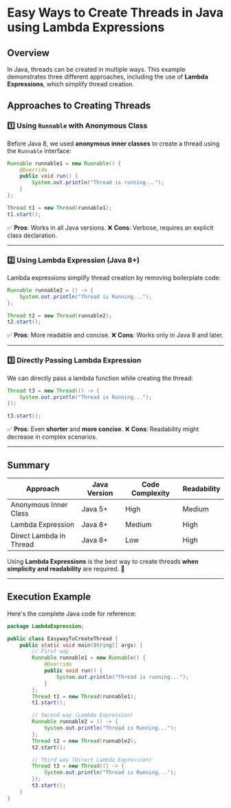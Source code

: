 # Easy Ways to Create Threads in Java using Lambda Expressions

## Overview
In Java, threads can be created in multiple ways. This example demonstrates three different approaches, including the use of **Lambda Expressions**, which simplify thread creation.

## Approaches to Creating Threads

### 1️⃣ Using `Runnable` with Anonymous Class
Before Java 8, we used **anonymous inner classes** to create a thread using the `Runnable` interface:

```java
Runnable runnable1 = new Runnable() {
    @Override
    public void run() {
        System.out.println("Thread is running...");
    }
};

Thread t1 = new Thread(runnable1);
t1.start();
```
✅ **Pros**: Works in all Java versions.
❌ **Cons**: Verbose, requires an explicit class declaration.

---

### 2️⃣ Using Lambda Expression (Java 8+)
Lambda expressions simplify thread creation by removing boilerplate code:

```java
Runnable runnable2 = () -> {
    System.out.println("Thread is Running...");
};

Thread t2 = new Thread(runnable2);
t2.start();
```
✅ **Pros**: More readable and concise.
❌ **Cons**: Works only in Java 8 and later.

---

### 3️⃣ Directly Passing Lambda Expression
We can directly pass a lambda function while creating the thread:

```java
Thread t3 = new Thread(() -> {
    System.out.println("Thread is Running...");
});

t3.start();
```
✅ **Pros**: Even **shorter** and **more concise**.
❌ **Cons**: Readability might decrease in complex scenarios.

---

## Summary
| Approach | Java Version | Code Complexity | Readability |
|----------|-------------|----------------|-------------|
| Anonymous Inner Class | Java 5+ | High | Medium |
| Lambda Expression | Java 8+ | Medium | High |
| Direct Lambda in Thread | Java 8+ | Low | High |

Using **Lambda Expressions** is the best way to create threads **when simplicity and readability** are required. 🚀

---

## Execution Example
Here's the complete Java code for reference:

```java
package LambdaExpression;

public class EasywayToCreateThread {
    public static void main(String[] args) {
        // First way
        Runnable runnable1 = new Runnable() {
            @Override
            public void run() {
                System.out.println("Thread is running...");
            }
        };
        Thread t1 = new Thread(runnable1);
        t1.start();

        // Second way (Lambda Expression)
        Runnable runnable2 = () -> {
            System.out.println("Thread is Running...");
        };
        Thread t2 = new Thread(runnable2);
        t2.start();

        // Third way (Direct Lambda Expression)
        Thread t3 = new Thread(() -> {
            System.out.println("Thread is Running...");
        });
        t3.start();
    }
}
```
